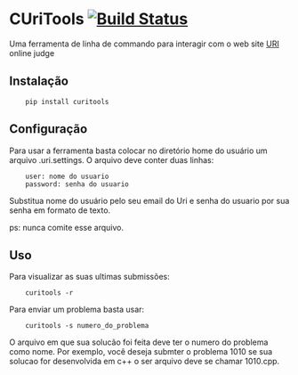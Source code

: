 # CUriTools [![Build Status](https://travis-ci.org/gutorc92/curitools.svg?branch=master)](https://travis-ci.org/gutorc92/curitools)
Uma ferramenta de linha de commando para interagir com o web site [URI](https://www.urionlinejudge.com.br/) online
judge

## Instalação

```
    pip install curitools 
```
## Configuração

Para usar a ferramenta basta colocar no diretório home do usuário 
um arquivo .uri.settings. O arquivo deve conter duas linhas:

```
    user: nome do usuario
    password: senha do usuario
```

Substitua nome do usuário pelo seu email do Uri e senha do usuario por 
sua senha em formato de texto. 

ps: nunca comite esse arquivo.

## Uso

Para visualizar as suas ultimas submissões:

```
    curitools -r
```

Para enviar um problema basta usar:

```
    curitools -s numero_do_problema
```

O arquivo em que sua solucão foi feita deve ter o numero do problema como nome. 
Por exemplo, você deseja submter o problema 1010 se sua solucao for desenvolvida
em c++ o ser arquivo deve se chamar 1010.cpp.


